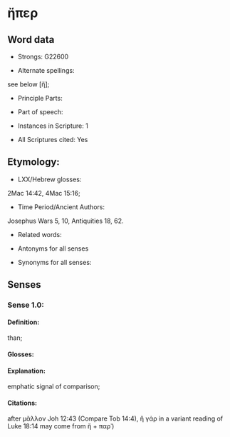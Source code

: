 # ἤπερ

<!-- Status: S2=NeedsReview -->
<!-- Lexica used for edits: BDAG, LN  -->

## Word data

* Strongs: G22600

* Alternate spellings:

see below [ἤ];

* Principle Parts: 


* Part of speech: 


* Instances in Scripture: 1

* All Scriptures cited: Yes

## Etymology: 


* LXX/Hebrew glosses: 

2Mac 14:42, 4Mac 15:16; 

* Time Period/Ancient Authors: 

Josephus Wars 5, 10, Antiquities 18, 62. 

* Related words: 

* Antonyms for all senses

* Synonyms for all senses: 


## Senses 

### Sense  1.0: 

#### Definition: 

than;

#### Glosses: 

#### Explanation: 

emphatic signal of comparison;

#### Citations: 


after μᾶλλον Joh 12:43 (Compare Tob 14:4), ἢ γάρ in a variant reading of Luke 18:14 may come from ἤ + παρ᾽)